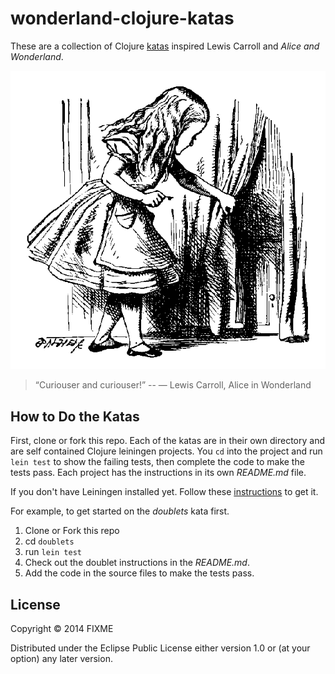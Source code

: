 # wonderland-clojure-katas

These are a collection of Clojure
[katas](http://en.wikipedia.org/wiki/Kata_%28programming%29) inspired
Lewis Carroll and _Alice and Wonderland_.

![Alice and the tiny door](/images/alicedoor.gif)

>“Curiouser and curiouser!” 
>-- ― Lewis Carroll, Alice in Wonderland

## How to Do the Katas

First, clone or fork this repo. Each of the katas are in their own
directory and are self contained Clojure leiningen projects.  You `cd`
into the project and run `lein test` to show the failing tests, then
complete the code to make the tests pass. Each project has the
instructions in its own _README.md_ file.

If you don't have Leiningen installed yet.  Follow these [instructions](http://leiningen.org/)
to get it.

For example, to get started on the _doublets_ kata first.

1. Clone or Fork this repo
2. cd `doublets`
3. run `lein test`
4. Check out the doublet instructions in the _README.md_.
5. Add the code in the source files to make the tests pass.


## License

Copyright © 2014 FIXME

Distributed under the Eclipse Public License either version 1.0 or (at
your option) any later version.

